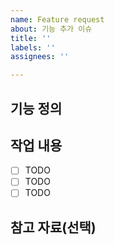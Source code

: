 ```yaml
---
name: Feature request
about: 기능 추가 이슈
title: ''
labels: ''
assignees: ''

---
```


## 기능 정의

> 

## 작업 내용

- [ ] TODO
- [ ] TODO
- [ ] TODO

## 참고 자료(선택)
